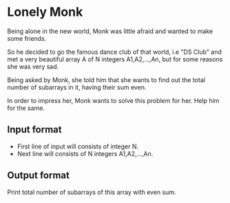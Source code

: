 # Lonely Monk

Being alone in the new world, Monk was little afraid and wanted to make some friends.

So he decided to go the famous dance club of that world, i.e "DS Club" and met a very beautiful array A of N integers A1,A2,...,An, but for some reasons she was very sad.

Being asked by Monk, she told him that she wants to find out the total number of subarrays in it, having their sum even.

In order to impress her, Monk wants to solve this problem for her. Help him for the same.

## Input format

- First line of input will consists of integer N.
- Next line will consists of N integers A1,A2,...,An.

## Output format

Print total number of subarrays of this array with even sum.
